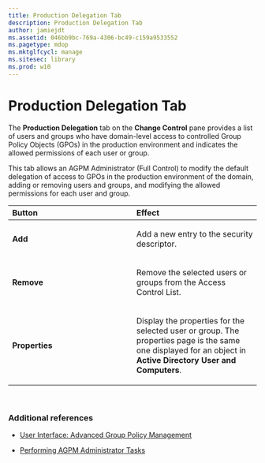 ```yaml
---
title: Production Delegation Tab
description: Production Delegation Tab
author: jamiejdt
ms.assetid: 046bb9bc-769a-4306-bc49-c159a9533552
ms.pagetype: mdop
ms.mktglfcycl: manage
ms.sitesec: library
ms.prod: w10
---
```



# Production Delegation Tab


The **Production Delegation** tab on the **Change Control** pane provides a list of users and groups who have domain-level access to controlled Group Policy Objects (GPOs) in the production environment and indicates the allowed permissions of each user or group.

This tab allows an AGPM Administrator (Full Control) to modify the default delegation of access to GPOs in the production environment of the domain, adding or removing users and groups, and modifying the allowed permissions for each user and group.

<table>
<colgroup>
<col width="50%" />
<col width="50%" />
</colgroup>
<thead>
<tr class="header">
<th align="left">Button</th>
<th align="left">Effect</th>
</tr>
</thead>
<tbody>
<tr class="odd">
<td align="left"><p><strong>Add</strong></p></td>
<td align="left"><p>Add a new entry to the security descriptor.</p></td>
</tr>
<tr class="even">
<td align="left"><p><strong>Remove</strong></p></td>
<td align="left"><p>Remove the selected users or groups from the Access Control List.</p></td>
</tr>
<tr class="odd">
<td align="left"><p><strong>Properties</strong></p></td>
<td align="left"><p>Display the properties for the selected user or group. The properties page is the same one displayed for an object in <strong>Active Directory User and Computers</strong>.</p></td>
</tr>
</tbody>
</table>

 

### Additional references

-   [User Interface: Advanced Group Policy Management](user-interface-advanced-group-policy-management-agpm40.md)

-   [Performing AGPM Administrator Tasks](performing-agpm-administrator-tasks-agpm40.md)

 

 





